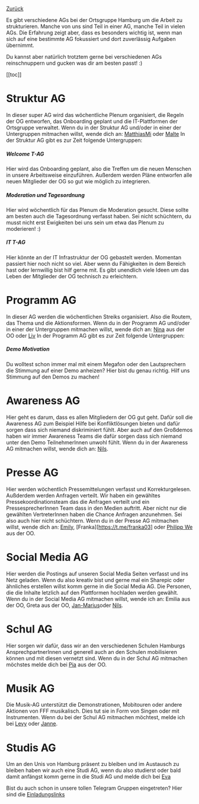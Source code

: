 [Zurück](../README.md)

Es gibt verschiedene AGs bei der Ortsgruppe Hamburg um die Arbeit zu strukturieren.
Manche von uns sind Teil in einer AG, manche Teil in vielen AGs. Die Erfahrung zeigt aber, 
dass es besonders wichtig ist, wenn man sich auf eine bestimmte AG fokussiert und dort zuverlässig Aufgaben übernimmt.

Du kannst aber natürlich trotztem gerne bei verschiedenen AGs reinschnuppern und gucken was dir am besten passt! :) 

[[toc]]

# Struktur AG
In dieser super AG wird das wöchentliche Plenum organisiert, die Regeln der OG entworfen, das Onboarding geplant und 
die IT-Plattformen der Ortsgruppe verwaltet. Wenn du in der Struktur AG und/oder in einer der Untergruppen mitmachen willst, wende dich an: [MatthiasMi](https://t.me/MatthiasMi) oder [Malte](https://t.me/Maltelforfuture) In der Struktur AG gibt es zur Zeit folgende Untergruppen: 

##### Welcome T-AG
Hier wird das Onboarding geplant, also die Treffen um die neuen Menschen in unsere Arbeitsweise einzuführen. Außerdem werden Pläne entworfen alle 
neuen Mitglieder der OG so gut wie möglich zu integrieren. 

##### Moderation und Tagesordnung
Hier wird wöchentlich für das Plenum die Moderation gesucht. Diese sollte am besten auch die Tagesordnung verfasst haben. Sei nicht schüchtern, du musst nicht erst Ewigkeiten bei uns sein um etwa das Plenum zu moderieren! :) 

##### IT T-AG 
Hier könnte an der IT Infrastruktur der OG gebastelt werden. Momentan 
passiert hier noch nicht so viel. Aber wenn du Fähigkeiten in dem Bereich hast oder lernwillig bist hilf gerne mit. Es gibt unendlich viele Ideen um das Leben der Mitglieder der OG technisch zu erleichtern. 

# Programm AG 
In dieser AG werden die wöchentlichen Streiks organisiert. Also die Routem, das Thema und die Aktionsformen. Wenn du in der Programm AG und/oder in einer der Untergruppen mitmachen willst, wende dich an: [Nina](https://t.me/nina_gs) aus der OO oder [Liv](https://t.me/livyyliv) In der Programm AG gibt es zur Zeit folgende Untergruppen: 

##### Demo Motivation
Du wolltest schon immer mal mit einem Megafon oder den Lautsprechern die 
Stimmung auf einer Demo anheizen? Hier bist du genau richtig. Hilf uns 
Stimmung auf den Demos zu machen! 

# Awareness AG 
Hier geht es darum, dass es allen Mitgliedern der OG gut geht. Dafür soll die Awareness AG zum Beispiel Hilfe bei Konfliktlösungen bieten und dafür sorgen dass sich niemand diskriminiert fühlt. Aber auch auf den Großdemos haben wir immer Awareness Teams die dafür sorgen dass sich niemand unter den Demo TeilnehmerInnen unwohl fühlt. Wenn du in der Awareness AG mitmachen willst, wende dich an: [Nils](https://t.me/Neugieriger_Nils).

# Presse AG 
Hier werden wöchentlich Pressemittelungen verfasst und Korrekturgelesen. Außderdem werden Anfragen verteilt. Wir haben ein gewähltes Pressekoordinationsteam das die Anfragen verteilt und ein PressesprecherInnen Team dass in den Medien auftritt. Aber nicht nur die gewählten VertreterInnen haben die Chance Anfragen anzunehmen. Sei also auch hier nicht schüchtern. Wenn du in der Presse AG mitmachen willst, wende dich an: [Emily](https://t.me/EmilyKarius), [Franka][https://t.me/franka03] oder [Philipp We](https://t.me/philippniclas) aus der OO.

# Social Media AG
Hier werden die Postings auf unseren Social Media Seiten verfasst und ins Netz geladen. Wenn du also kreativ bist und gerne mal ein Sharepic oder ähnliches erstellen willst komm gerne in die Social Media AG. Die Personen, die die Inhalte letzlich auf den Plattformen hochladen werden gewählt. Wenn du in der Social Media AG mitmachen willst, wende ich an: Emilia aus der OO, Greta aus der OO, [Jan-Marius](https://t.me/janmarius_k)oder [Nils](https://t.me/Neugieriger_Nils). 

# Schul AG 
Hier sorgen wir dafür, dass wir an den verschiedenen Schulen Hamburgs AnsprechpartnerInnen und generell auch an den Schulen mobilisieren können und mit diesen vernetzt sind. Wenn du in der Schul AG mitmachen möchstes melde dich bei [Pia](https://t.me/pia56) aus der OO.

# Musik AG
Die Musik-AG unterstützt die Demonstrationen, Mobitouren oder andere Aktionen von FFF musikalisch. Dies tut sie in Form von Singen oder mit Instrumenten. Wenn du bei der Schul AG mitmachen möchtest, melde ich bei [Levy](https://t.me/Zecke_161) oder [Janne](https://t.me/Jay280).

# Studis AG
Um an den Unis von Hamburg präsent zu bleiben und im Austausch zu bleiben haben wir auch eine Studi AG, wenn du also studierst oder bald damit anfängst komm gerne in die Studi AG und melde dich bei [Eva](https://t.me/evajuliemars)


Bist du auch schon in unsere tollen Telegram Gruppen eingetreten? Hier sind die [Einladungslinks](../Links)

